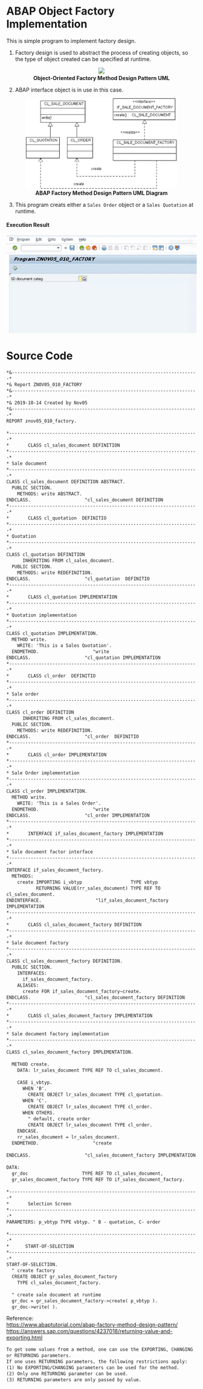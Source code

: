 ﻿# ABAP Object Factory Implementation  

This is simple program to implement factory design. 

1. Factory design is used to abstract the process of creating objects, so the type of object created can be specified at runtime.  
   
<p align="center">  
<img src="https://www.abaptutorial.com/wp-content/uploads/2011/05/factorymethod.gif" width=400>  
<br>  
<b>Object-Oriented Factory Method Design Pattern UML</b>   
</p>

2. ABAP interface object is in use in this case.   
 
<p align="center">        
<img src="https://github.com/Nov05/pictures/blob/master/ABAP%20201/2019-10-14%20abap%20factory%20uml.png?raw=true" width=400>
<br>      
<b>ABAP Factory Method Design Pattern UML Diagram</b> 
</p>  

3. This program creats either a `Sales Order` object or a `Sales Quotation` at runtime.

#### Execution Result   

<img src="https://github.com/Nov05/pictures/blob/master/ABAP%20201/20191014_023743%20ABAP%20Object%20Factory.gif?raw=true">  

# Source Code 

```
*&---------------------------------------------------------------------*
*& Report ZNOV05_010_FACTORY
*&---------------------------------------------------------------------*
*& 2019-10-14 Created by Nov05
*&---------------------------------------------------------------------*
REPORT znov05_010_factory.

*----------------------------------------------------------------------*
*       CLASS cl_sales_document DEFINITION
*----------------------------------------------------------------------*
* Sale document
*----------------------------------------------------------------------*
CLASS cl_sales_document DEFINITION ABSTRACT.
  PUBLIC SECTION.
    METHODS: write ABSTRACT.
ENDCLASS.                    "cl_sales_document DEFINITION
*----------------------------------------------------------------------*
*       CLASS cl_quotation  DEFINITIO
*----------------------------------------------------------------------*
* Quotation
*----------------------------------------------------------------------*
CLASS cl_quotation DEFINITION
      INHERITING FROM cl_sales_document.
  PUBLIC SECTION.
    METHODS: write REDEFINITION.
ENDCLASS.                    "cl_quotation  DEFINITIO
*----------------------------------------------------------------------*
*       CLASS cl_quotation IMPLEMENTATION
*----------------------------------------------------------------------*
* Quotation implementation
*----------------------------------------------------------------------*
CLASS cl_quotation IMPLEMENTATION.
  METHOD write.
    WRITE: 'This is a Sales Quotation'.
  ENDMETHOD.                    "write
ENDCLASS.                    "cl_quotation IMPLEMENTATION
*----------------------------------------------------------------------*
*       CLASS cl_order  DEFINITIO
*----------------------------------------------------------------------*
* Sale order
*----------------------------------------------------------------------*
CLASS cl_order DEFINITION
      INHERITING FROM cl_sales_document.
  PUBLIC SECTION.
    METHODS: write REDEFINITION.
ENDCLASS.                    "cl_order  DEFINITIO
*----------------------------------------------------------------------*
*       CLASS cl_order IMPLEMENTATION
*----------------------------------------------------------------------*
* Sale Order implementation
*----------------------------------------------------------------------*
CLASS cl_order IMPLEMENTATION.
  METHOD write.
    WRITE: 'This is a Sales Order'.
  ENDMETHOD.                    "write
ENDCLASS.                    "cl_order IMPLEMENTATION
*----------------------------------------------------------------------*
*       INTERFACE if_sales_document_factory IMPLEMENTATION
*----------------------------------------------------------------------*
* Sale document factor interface
*----------------------------------------------------------------------*
INTERFACE if_sales_document_factory.
  METHODS:
    create IMPORTING i_vbtyp                  TYPE vbtyp
           RETURNING VALUE(rr_sales_document) TYPE REF TO cl_sales_document.
ENDINTERFACE.                    "lif_sales_document_factory IMPLEMENTATION
*----------------------------------------------------------------------*
*       CLASS cl_sales_document_factory DEFINITION
*----------------------------------------------------------------------*
* Sale document factory
*----------------------------------------------------------------------*
CLASS cl_sales_document_factory DEFINITION.
  PUBLIC SECTION.
    INTERFACES:
      if_sales_document_factory.
    ALIASES:
      create FOR if_sales_document_factory~create.
ENDCLASS.                    "cl_sales_document_factory DEFINITION
*----------------------------------------------------------------------*
*       CLASS cl_sales_document_factory IMPLEMENTATION
*----------------------------------------------------------------------*
* Sale document factory implementation
*----------------------------------------------------------------------*
CLASS cl_sales_document_factory IMPLEMENTATION.

  METHOD create.
    DATA: lr_sales_document TYPE REF TO cl_sales_document.

    CASE i_vbtyp.
      WHEN 'B'.
        CREATE OBJECT lr_sales_document TYPE cl_quotation.
      WHEN 'C'.
        CREATE OBJECT lr_sales_document TYPE cl_order.
      WHEN OTHERS.
        " default, create order
        CREATE OBJECT lr_sales_document TYPE cl_order.
    ENDCASE.
    rr_sales_document = lr_sales_document.
  ENDMETHOD.                    "create

ENDCLASS.                    "cl_sales_document_factory IMPLEMENTATION

DATA:
  gr_doc                    TYPE REF TO cl_sales_document,
  gr_sales_document_factory TYPE REF TO if_sales_document_factory.

*----------------------------------------------------------------------*
*       Selection Screen
*----------------------------------------------------------------------*
PARAMETERS: p_vbtyp TYPE vbtyp. " B - quotation, C- order

*----------------------------------------------------------------------*
*      START-OF-SELECTION
*----------------------------------------------------------------------*
START-OF-SELECTION.
  " create factory
  CREATE OBJECT gr_sales_document_factory
    TYPE cl_sales_document_factory.

  " create sale document at runtime
  gr_doc = gr_sales_document_factory->create( p_vbtyp ).
  gr_doc->write( ).
```

Reference:     
https://www.abaptutorial.com/abap-factory-method-design-pattern/  
https://answers.sap.com/questions/4237018/returning-value-and-exporting.html  
```
To get some values from a method, one can use the EXPORTING, CHANGING or RETURNING parameters.
If one uses RETURNING parameters, the following restrictions apply:
(1) No EXPORTING/CHANGING parameters can be used for the method.
(2) Only one RETURNING parameter can be used.
(3) RETURNING parameters are only passed by value.
```  
